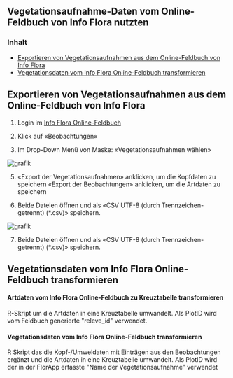 ## Vegetationsaufnahme-Daten vom Online-Feldbuch von Info Flora nutzten


<a name="inhalt"></a>
### Inhalt
- [Exportieren von Vegetationsaufnahmen aus dem Online-Feldbuch von Info Flora](#export)
- [Vegetationsdaten vom Info Flora Online-Feldbuch transformieren](#transformieren)


<a name="export"></a>
## Exportieren von Vegetationsaufnahmen aus dem Online-Feldbuch von Info Flora

1. Login im [Info Flora Online-Feldbuch](https://auth.infoflora.ch/de/login)

3. Klick auf «Beobachtungen»
   
4. Im Drop-Down Menü von Maske: «Vegetationsaufnahmen wählen»

![grafik](https://github.com/smwidmer/vegetationsdaten_info_flora_feldbuch/assets/89586146/9b4d82aa-1550-49dc-b598-4bf51c4a255e)

5. «Export der Vegetationsaufnahmen» anklicken, um die Kopfdaten zu speichern «Export der Beobachtungen» anklicken, um die Artdaten zu speichern

6. Beide Dateien öffnen und als «CSV UTF-8 (durch Trennzeichen-getrennt) (*.csv)» speichern.

![grafik](https://github.com/smwidmer/vegetationsdaten_info_flora_feldbuch/assets/89586146/66779fcc-d582-425f-a94e-e7caab2e9ce3)

7. Beide Dateien öffnen und als «CSV UTF-8 (durch Trennzeichen-getrennt) (*.csv)» speichern.
   

<a name="transformieren"></a>
## Vegetationsdaten vom Info Flora Online-Feldbuch transformieren


#### Artdaten vom Info Flora Online-Feldbuch zu Kreuztabelle transformieren 
R-Skript um die Artdaten in eine Kreuztabelle umwandelt. Als PlotID wird vom Feldbuch generierte "releve_id" verwendet.


#### Vegetationsdaten vom Info Flora Online-Feldbuch transformieren
R Skript das die Kopf-/Umweldaten mit Einträgen aus den Beobachtungen ergänzt und die Artdaten in eine Kreuztabelle umwandelt. Als PlotID wird der in der FlorApp erfasste "Name der Vegetationsaufnahme" verwendet


